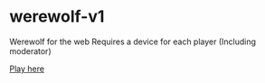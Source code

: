 # werewolf-v1
Werewolf for the web
Requires a device for each player (Including moderator)

[Play here](https://vetlem.com/werewolf)
